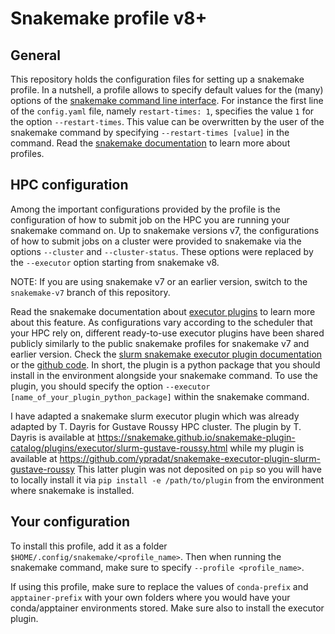 # Snakemake profile v8+

## General

This repository holds the configuration files for setting up a snakemake profile. In a nutshell, a profile allows to
specify default values for the (many) options of the [snakemake command line
interface](https://snakemake.readthedocs.io/en/stable/executing/cli.html). For instance the first line of the
`config.yaml` file, namely `restart-times: 1`, specifies the value `1` for the option `--restart-times`. This value can
be overwritten by the user of the snakemake command by specifying `--restart-times [value]` in the command. 
Read the [snakemake documentation](https://snakemake.readthedocs.io/en/stable/executing/cli.html#profiles) to learn more about profiles.

## HPC configuration

Among the important configurations provided by the profile is the configuration of how to submit job on the HPC you are
running your snakemake command on. Up to snakemake versions v7, the configurations of how to submit jobs on a cluster
were provided to snakemake via the options `--cluster` and `--cluster-status`. These options were replaced by the
`--executor` option starting from snakemake v8.

NOTE: If you are using snakemake v7 or an earlier version, switch to the `snakemake-v7` branch of this repository.

Read the snakemake documentation about [executor
plugins](https://snakemake.readthedocs.io/en/stable/tutorial/additional_features.html#cluster-or-cloud-execution) to
learn more about this feature. As configurations vary according to the scheduler that your HPC rely on, different
ready-to-use executor plugins have been shared publicly similarly to the public snakemake profiles for snakemake v7 and
earlier version. Check the [slurm snakemake executor plugin
documentation](https://snakemake.github.io/snakemake-plugin-catalog/plugins/executor/slurm.html) or the [github
code](https://github.com/snakemake/snakemake-executor-plugin-slurm).
In short, the plugin is a python package that you should install in the environment alongside your snakemake command. To
use the plugin, you should specify the option `--executor [name_of_your_plugin_python_package]` within the snakemake
command.

I have adapted a snakemake slurm executor plugin which was already adapted by T. Dayris for Gustave Roussy HPC cluster.
The plugin by T. Dayris is available at <https://snakemake.github.io/snakemake-plugin-catalog/plugins/executor/slurm-gustave-roussy.html>
while my plugin is available at <https://github.com/ypradat/snakemake-executor-plugin-slurm-gustave-roussy>
This latter plugin was not deposited on `pip` so you will have to locally install it via `pip install -e
/path/to/plugin` from the environment where snakemake is installed.

## Your configuration

To install this profile, add it as a folder `$HOME/.config/snakemake/<profile_name>`. Then when
running the snakemake command, make sure to specify `--profile <profile_name>`.

If using this profile, make sure to replace the values of `conda-prefix` and `apptainer-prefix` with your own folders
where you would have your conda/apptainer environments stored. Make sure also to install the executor plugin.
